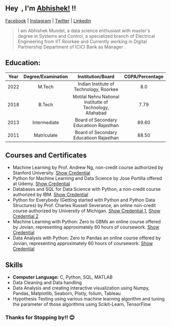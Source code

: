 ## Hey <img src="https://raw.githubusercontent.com/parth-27/parth-27/master/Hi.gif" width="5px">, I'm [Abhishek!](https://github.com/aslimundel) !!

[Facebook](https://www.facebook.com/Aslimundel/) |  [Instagram](https://www.instagram.com/asli_mundel/) | [Twitter](https://twitter.com/asli_mundel) | [Linkedin](https://www.linkedin.com/in/aslimundel/) 

> I am Abhishek Mundel, a data science enthusiast with master's degree in Systems and Control, a specialized branch of Electrical Engineering from IIT Roorkee and Currently working in Digital Partnership Department of ICICI Bank as Manager . 


## Education: 

| Year      | Degree/Examination |        Institution/Board       | CGPA/Percentage |
| :---:        |    :----:   |          :---: | :---: |
| 2022      | M.Tech       | Indian Institute of Technology, Roorkee  | 8.0 |
| 2018   | B.Tech        | Motilal Nehru National Institutte of Technology, Allahabad  | 7.79 |
| 2013      | Intermediate       | Board of Secondary Educatioon Rajasthan  | 89.60 |
| 2011      | Matriculate       | Board of Secondary Educatioon Rajasthan | 88.50 |


## Courses and Certificates 

- Machine Learning by Prof. Andrew Ng, non-credit course authorized by Stanford University. [Show Credential](https://www.coursera.org/account/accomplishments/verify/NQUTX6AWCL3C)
- Python for Machine Learning and Data Science by Jose Portilla offered at Udemy. [Show Credential](https://www.udemy.com/certificate/UC-b1cc3f12-3b5a-4c5a-9a2a-686ab1166a6b/)
- Databases and SQL for Data Science with Python, a non-credit course authorized by IBM. [Show Credential](https://www.coursera.org/account/accomplishments/verify/F8FXA4CQLWW9utm_source=link&utm_medium=certificate&utm_content=cert_image&utm_campaign=sharing_cta&utm_product=course)
- Python for Everybody (Getting started with Python and Python Data Structures) by Prof. Charles Russell Severance, an online non-credit course authorized by University of Michigan. [Show Credential 1](https://www.coursera.org/account/accomplishments/verify/LFV99FE6MDLQ?utm_source=link&utm_medium=certificate&utm_content=cert_image&utm_campaign=sharing_cta&utm_product=course), [Show Credential 2](https://www.coursera.org/account/accomplishments/verify/FCP6M8JMTSXP?utm_source=link&utm_medium=certificate&utm_content=cert_image&utm_campaign=sharing_cta&utm_product=course)
- Machine Learning with Python: Zero to GBMs an online course offered by Jovian, representing approximately 60 hours of coursework. [Show Credential](https://jovian.ai/certificate/MFQTKNRSGM)
- Data Analysis with Python: Zero to Pandas an online course offered by Jovian, representing approximately 60 hours of coursework. [Show Credential](https://jovian.ai/certificate/MFQTKMJXGI)

## Skills

- **Computer Language:** C, Python, SQL, MATLAB
- Data Cleaning and Data handling 
- Data Analysis and creating interactive visualization using Numpy, Pandas, Matplotlib, Seaborn, Plotly, folium, Tableau
- Hypothesis Testing using various machine learning algorithm and tuning the parameter of those algorithms using Scikit-Learn, TensorFlow

### Thanks for Stopping by!! 😊
